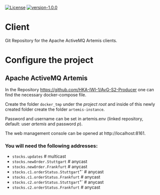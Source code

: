 [![License](https://img.shields.io/badge/License-MIT-blue)](https://opensource.org/licenses/MIT)
[![version-1.0.0](https://img.shields.io/badge/version-0.0.1%E2%80%94alpha-blue)](https://github.com/HKA-IWI-1/AvG-S2-Client)

# Client
Git Repository for the Apache ActiveMQ Artemis clients.

# Configure the project

## Apache ActiveMQ Artemis

In the Repository https://github.com/HKA-IWI-1/AvG-S2-Producer one can find the necessary docker-compose file.

Create the folder `docker_tmp` under the _project root_ and inside of this newly created folder create the folder `artemis-instance`.

Password and username can be set in artemis.env (linked repository, default: user _artemis_ and password _p_).

The web management console can be opened at http://localhost:8161.

### You will need the following addresses:

- `stocks.updates` # multicast
- `stocks.newOrder.Stuttgart` # anycast
- `stocks.newOrder.Frankfurt` # anycast
- `stocks.c1.orderStatus.Stuttgart`"` # anycast
- `stocks.c1.orderStatus.Frankfurt` # anycast
- `stocks.c2.orderStatus.Stuttgart`"` # anycast
- `stocks.c2.orderStatus.Frankfurt` # anycast
